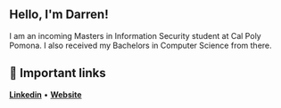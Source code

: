 ## Hello, I'm Darren!

I am an incoming Masters in Information Security student at Cal Poly Pomona. I also received my Bachelors in Computer Science from there.
## :link: Important links
[__Linkedin__](https://www.linkedin.com/in/darren-nguyen-181531188/) • [__Website__](https://darrennguyen25-portfolio.vercel.app/)
<!--
**darrennguyen25/darrennguyen25** is a ✨ _special_ ✨ repository because its `README.md` (this file) appears on your GitHub profile.

Here are some ideas to get you started:

- 🔭 I’m currently working on ...
- 🌱 I’m currently learning ...
- 👯 I’m looking to collaborate on ...
- 🤔 I’m looking for help with ...
- 💬 Ask me about ...
- 📫 How to reach me: ...
- 😄 Pronouns: ...
- ⚡ Fun fact: ...
-->
